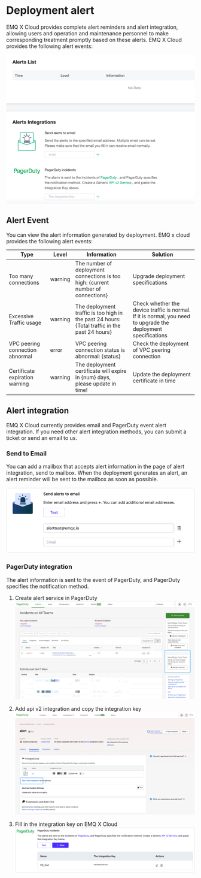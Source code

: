 # Deployment alert

EMQ X Cloud provides complete alert reminders and alert integration, allowing users and operation and maintenance personnel to make corresponding treatment promptly based on these alerts. EMQ X Cloud provides the following alert events:

![alert_integrations](./_assets/alerts.png)



## Alert Event

You can view the alert information generated by deployment. EMQ x cloud provides the following alert events:

| Type                            | Level   | Information                                                  | Solution                                                     |
| ------------------------------- | ------- | ------------------------------------------------------------ | ------------------------------------------------------------ |
| Too many connections            | warning | The number of deployment connections is too high: {current number of connections} | Upgrade deployment specifications                            |
| Excessive Traffic usage         | warning | The deployment traffic is too high in the past 24 hours: {Total traffic in the past 24 hours} | Check whether the device traffic is normal. If it is normal, you need to upgrade the deployment specifications |
| VPC peering connection abnormal | error   | VPC peering connection status is abnormal: {status}          | Check the deployment of VPC peering connection               |
| Certificate expiration warning  | warning | The deployment certificate will expire in {num} days, please update in time! | Update the deployment certificate in time                    |




## Alert integration

EMQ X Cloud currently provides email and PagerDuty event alert integration. If you need other alert integration methods, you can submit a ticket or send an email to us.



### Send to Email

You can add a mailbox that accepts alert information in the page of alert integration, send to mailbox. When the deployment generates an alert, an alert reminder will be sent to the mailbox as soon as possible.

![email_alert](./_assets/email_alert.png)



### PagerDuty integration
The alert information is sent to the event of PagerDuty, and PagerDuty specifies the notification method.

1. Create alert service in PagerDuty
    ![pagerduty_service](./_assets/pagerduty_service.png)

2. Add api v2 integration and copy the integration key
    ![pagerduty_service](./_assets/pagerduty_integrations_api.png)

3. Fill in the integration key on EMQ X Cloud
    ![pagerduty_alerts](./_assets/pagerduty_alerts.png)